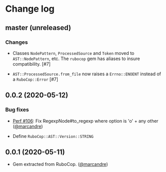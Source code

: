 # Change log

## master (unreleased)

### Changes

* Classes `NodePattern`, `ProcessedSource` and `Token` moved to `AST::NodePattern`, etc.
  The `rubocop` gem has aliases to insure compatibility. [#7]

* `AST::ProcessedSource.from_file` now raises a `Errno::ENOENT` instead of a `RuboCop::Error` [#7]

## 0.0.2 (2020-05-12)

### Bug fixes

* [Perf #106](https://github.com/rubocop-hq/rubocop-performance#106): Fix RegexpNode#to_regexp where option is 'o' + any other ([@marcandre][])

* Define `RuboCop::AST::Version::STRING`

## 0.0.1 (2020-05-11)

* Gem extracted from RuboCop. ([@marcandre][])

[@marcandre]: https://github.com/marcandre
